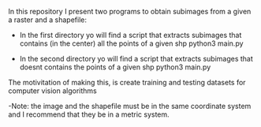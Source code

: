 In this repository I present two programs to obtain subimages from a given a raster and a shapefile:

* In the first directory yo will find a script that extracts subimages that contains (in the center) all the points of a given shp 
python3 main.py <raster>   <shapefile>  <output directory>   <image radius>

* In the second directory yo will find a script that extracts subimages that doesnt contains the points of a given shp
python3 main.py <raster>   <shapefile>  <output directory>   <image radius>  <points buffer>
  
The motivitation of making this, is create training and testing datasets for computer vision algorithms

-Note: the image and the shapefile must be in the same coordinate system and I recommend that they be in a metric system.
